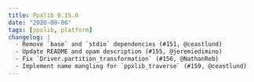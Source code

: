 ```yaml
---
title: Ppxlib 0.15.0
date: "2020-08-06"
tags: [ppxlib, platform]
changelog: |
  - Remove `base` and `stdio` dependencies (#151, @ceastlund)
  - Update README and opam description (#155, @jeremiedimino)
  - Fix `Driver.partition_transformation` (#156, @NathanReb)
  - Implement name mangling for `ppxlib_traverse` (#159, @ceastlund)
---
```


